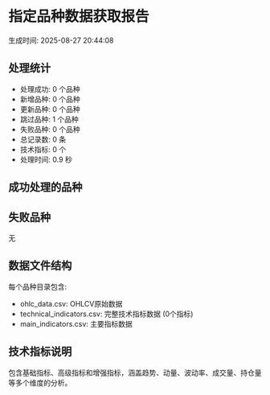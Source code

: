
# 指定品种数据获取报告
生成时间: 2025-08-27 20:44:08

## 处理统计
- 处理成功: 0 个品种
- 新增品种: 0 个品种
- 更新品种: 0 个品种
- 跳过品种: 1 个品种
- 失败品种: 0 个品种
- 总记录数: 0 条
- 技术指标: 0 个
- 处理时间: 0.9 秒

## 成功处理的品种


## 失败品种
无

## 数据文件结构
每个品种目录包含:
- ohlc_data.csv: OHLCV原始数据
- technical_indicators.csv: 完整技术指标数据 (0个指标)
- main_indicators.csv: 主要指标数据

## 技术指标说明
包含基础指标、高级指标和增强指标，涵盖趋势、动量、波动率、成交量、持仓量等多个维度的分析。
